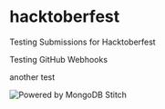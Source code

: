 # hacktoberfest
Testing Submissions for Hacktoberfest

Testing GitHub Webhooks

another test

![Powered by MongoDB Stitch]( https://webhooks.mongodb-stitch.com/api/client/v2.0/app/devrel-mrmrq/service/stitchbadge/incoming_webhook/stitchstatus?appid=devrel-mrmrq "Powered by Stitch")



